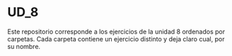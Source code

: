 # UD_8
 
Este repositorio corresponde a los ejercicios de la unidad 8 ordenados por carpetas. Cada carpeta contiene un ejercicio distinto y deja claro cual, por su nombre.
